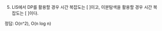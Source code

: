 5) LIS에서 DP를 활용할 경우 시간 복잡도는 [             ]이고, 이분탐색을 활용할 경우 시간 복잡도는   [               ]이다.

정답: O(n^2), O(n log n)
